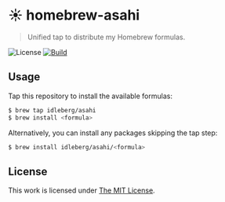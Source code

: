 # :sunny: homebrew-asahi

> Unified tap to distribute my Homebrew formulas.

![License](https://img.shields.io/github/license/idleberg/homebrew-asahi?style=for-the-badge)
[![Build](https://img.shields.io/github/actions/workflow/status/idleberg/homebrew-asahi/audit.yml?style=for-the-badge)](https://github.com/idleberg/homebrew-asahi/actions)

## Usage

Tap this repository to install the available formulas:

```sh
$ brew tap idleberg/asahi
$ brew install <formula>
```

Alternatively, you can install any packages skipping the tap step:

```sh
$ brew install idleberg/asahi/<formula>
```

## License

This work is licensed under [The MIT License](LICENSE).
  
